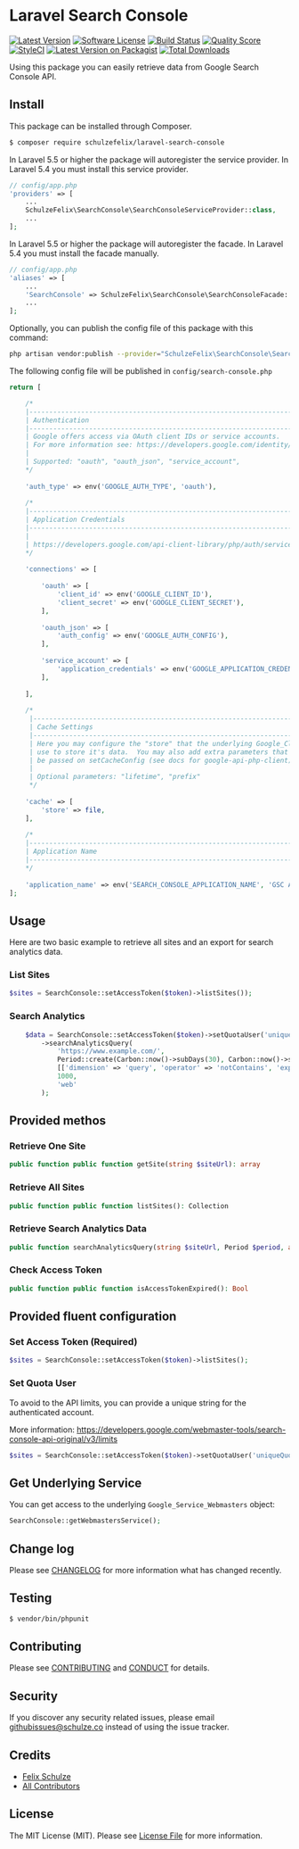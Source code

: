 # Laravel Search Console

[![Latest Version](https://img.shields.io/github/release/schulzefelix/laravel-search-console.svg?style=flat-square)](https://github.com/schulzefelix/laravel-search-console/releases)
[![Software License][ico-license]](LICENSE.md)
[![Build Status][ico-travis]][link-travis]
[![Quality Score][ico-code-quality]][link-code-quality]
[![StyleCI](https://styleci.io/repos/97710032/shield)](https://styleci.io/repos/97710032)
[![Latest Version on Packagist][ico-version]][link-packagist]
[![Total Downloads][ico-downloads]][link-downloads]

Using this package you can easily retrieve data from Google Search Console API.

## Install

This package can be installed through Composer.

``` bash
$ composer require schulzefelix/laravel-search-console
```

In Laravel 5.5 or higher the package will autoregister the service provider. In Laravel 5.4 you must install this service provider.
```php
// config/app.php
'providers' => [
    ...
    SchulzeFelix\SearchConsole\SearchConsoleServiceProvider::class,
    ...
];
```

In Laravel 5.5 or higher the package will autoregister the facade. In Laravel 5.4 you must install the facade manually.

```php
// config/app.php
'aliases' => [
    ...
    'SearchConsole' => SchulzeFelix\SearchConsole\SearchConsoleFacade::class,
    ...
];
```


Optionally, you can publish the config file of this package with this command:

``` bash
php artisan vendor:publish --provider="SchulzeFelix\SearchConsole\SearchConsoleServiceProvider"
```

The following config file will be published in `config/search-console.php`

```php
return [

    /*
    |--------------------------------------------------------------------------
    | Authentication
    |--------------------------------------------------------------------------
    | Google offers access via OAuth client IDs or service accounts.
    | For more information see: https://developers.google.com/identity/protocols/OAuth2
    |
    | Supported: "oauth", "oauth_json", "service_account",
    */
 
    'auth_type' => env('GOOGLE_AUTH_TYPE', 'oauth'),
 
    /*
    |--------------------------------------------------------------------------
    | Application Credentials
    |--------------------------------------------------------------------------
    |
    | https://developers.google.com/api-client-library/php/auth/service-accounts#creatinganaccount
    */
 
    'connections' => [
 
        'oauth' => [
            'client_id' => env('GOOGLE_CLIENT_ID'),
            'client_secret' => env('GOOGLE_CLIENT_SECRET'),
        ],
 
        'oauth_json' => [
            'auth_config' => env('GOOGLE_AUTH_CONFIG'),
        ],
 
        'service_account' => [
            'application_credentials' => env('GOOGLE_APPLICATION_CREDENTIALS'),
        ],
 
    ],
 
    /*
     |--------------------------------------------------------------------------
     | Cache Settings
     |--------------------------------------------------------------------------
     | Here you may configure the "store" that the underlying Google_Client will
     | use to store it's data.  You may also add extra parameters that will
     | be passed on setCacheConfig (see docs for google-api-php-client).
     |
     | Optional parameters: "lifetime", "prefix"
     */
 
    'cache' => [
        'store' => file,
    ],
 
    /*
    |--------------------------------------------------------------------------
    | Application Name
    |--------------------------------------------------------------------------
    */
 
    'application_name' => env('SEARCH_CONSOLE_APPLICATION_NAME', 'GSC Agent'),
];
```

## Usage

Here are two basic example to retrieve all sites and an export for search analytics data.
### List Sites

```php
$sites = SearchConsole::setAccessToken($token)->listSites());
```

### Search Analytics

```php
    $data = SearchConsole::setAccessToken($token)->setQuotaUser('uniqueQuotaUserString')
        ->searchAnalyticsQuery(
            'https://www.example.com/',
            Period::create(Carbon::now()->subDays(30), Carbon::now()->subDays(2)),
            [['dimension' => 'query', 'operator' => 'notContains', 'expression' => 'cheesecake']],
            1000,
            'web'
        );
```

## Provided methos
### Retrieve One Site
```php
public function public function getSite(string $siteUrl): array
```

### Retrieve All Sites
```php
public function public function listSites(): Collection
```

### Retrieve Search Analytics Data
```php
public function searchAnalyticsQuery(string $siteUrl, Period $period, array $dimensions = [], array $filters = [], int $rows = 1000, string $searchType = 'web'): Collection
```

### Check Access Token
```php
public function public function isAccessTokenExpired(): Bool
```

## Provided fluent configuration

### Set Access Token (Required)

```php
$sites = SearchConsole::setAccessToken($token)->listSites();
```

### Set Quota User
To avoid to the API limits, you can provide a unique string for the authenticated account.

More information: https://developers.google.com/webmaster-tools/search-console-api-original/v3/limits
```php
$sites = SearchConsole::setAccessToken($token)->setQuotaUser('uniqueQuotaUserString')->listSites();
```

## Get Underlying Service
You can get access to the underlying `Google_Service_Webmasters` object:

```php
SearchConsole::getWebmastersService();
```

## Change log

Please see [CHANGELOG](CHANGELOG.md) for more information what has changed recently.

## Testing

``` bash
$ vendor/bin/phpunit
```

## Contributing

Please see [CONTRIBUTING](CONTRIBUTING.md) and [CONDUCT](CONDUCT.md) for details.

## Security

If you discover any security related issues, please email githubissues@schulze.co instead of using the issue tracker.

## Credits

- [Felix Schulze][link-author]
- [All Contributors][link-contributors]

## License

The MIT License (MIT). Please see [License File](LICENSE.md) for more information.

[ico-version]: https://img.shields.io/packagist/v/schulzefelix/laravel-search-console.svg?style=flat-square
[ico-license]: https://img.shields.io/badge/license-MIT-brightgreen.svg?style=flat-square
[ico-travis]: https://img.shields.io/travis/schulzefelix/laravel-search-console/master.svg?style=flat-square
[ico-scrutinizer]: https://img.shields.io/scrutinizer/coverage/g/schulzefelix/laravel-search-console.svg?style=flat-square
[ico-code-quality]: https://scrutinizer-ci.com/g/schulzefelix/laravel-search-console/badges/quality-score.png?b=master
[ico-downloads]: https://img.shields.io/packagist/dt/schulzefelix/laravel-search-console.svg?style=flat-square

[link-packagist]: https://packagist.org/packages/schulzefelix/laravel-search-console
[link-travis]: https://travis-ci.org/schulzefelix/laravel-search-console
[link-scrutinizer]: https://scrutinizer-ci.com/g/schulzefelix/laravel-search-console/code-structure
[link-code-quality]: https://scrutinizer-ci.com/g/schulzefelix/laravel-search-console
[link-downloads]: https://packagist.org/packages/schulzefelix/laravel-search-console
[link-author]: https://github.com/schulzefelix
[link-contributors]: ../../contributors
